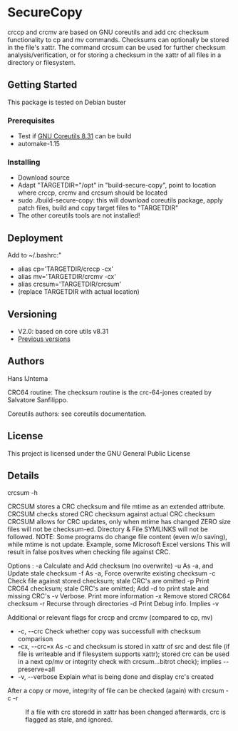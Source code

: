 # SecureCopy

crccp and crcmv are based on GNU coreutils and add crc checksum functionality to cp and mv commands. 
Checksums can optionally be stored in the file's xattr. 
The command crcsum can be used for further checksum analysis/verification, or for storing a checksum in the xattr of all files in a directory or filesystem.


## Getting Started

This package is tested on Debian buster

### Prerequisites

* Test if [GNU Coreutils 8.31](https://ftp.gnu.org/gnu/coreutils/coreutils-8.31.tar.xz) can be build 
* automake-1.15

### Installing

* Download source
* Adapt "TARGETDIR="/opt" in "build-secure-copy", point to location where crccp, crcmv and crcsum should be located
* sudo ./build-secure-copy: this will download coreutils package, apply patch files, build and copy target files to "TARGETDIR"
* The other coreutils tools are not installed!

## Deployment

Add to ~/.bashrc:"
* alias cp='TARGETDIR/crccp -cx'
* alias mv='TARGETDIR/crcmv -cx'
* alias crcsum='TARGETDIR/crcsum'
* (replace TARGETDIR with actual location)


## Versioning
* V2.0: based on core utils v8.31 
* [Previous versions](https://sourceforge.net/projects/crcsum/https://sourceforge.net/projects/crcsum/)

## Authors

Hans IJntema

CRC64 routine:
The checksum routine is the crc-64-jones created by Salvatore Sanfilippo.

Coreutils authors: see coreutils documentation.

## License

This project is licensed under the GNU General Public License

## Details

crcsum -h

CRCSUM stores a CRC checksum and file mtime as an extended attribute.
CRCSUM checks stored CRC checksum against actual CRC checksum
CRCSUM allows for CRC updates, only when mtime has changed
ZERO size files will not be checksum-ed.
Directory & File  SYMLINKS will not be followed.
NOTE: Some programs do change file content (even w/o saving),
while mtime is not update. Example, some Microsoft Excel versions
This will result in false positves when checking file against CRC.

Options :
 -a  Calculate and Add checksum (no overwrite)
 -u  As -a, and Update stale checksum
 -f  As -a, Force overwrite existing checksum
 -c  Check file against stored checksum; stale CRC's are omitted
 -p  Print CRC64 checksum; stale CRC's are omitted; Add -d to print stale and missing CRC's
 -v  Verbose.  Print more information
 -x  Remove stored CRC64 checksum
 -r  Recurse through directories
 -d  Print Debug info. Implies -v


Additional or relevant flags for crccp and crcmv (compared to cp, mv)
* -c,  --crc    Check whether copy was successfull with checksum comparison
* -cx, --crc=x  As -c and checksum is stored in xattr of src and dest file (if file is writeable and if filesystem supports xattr); stored crc can be used in a next cp/mv or integrity check with crcsum...bitrot check); implies --preserve=all
* -v, --verbose Explain what is being done and display crc's created

After a copy or move, integrity of file can be checked (again) with crcsum -c -r <dir>

If a file with crc storedd in xattr has been changed afterwards, crc is flagged as stale, and ignored.
